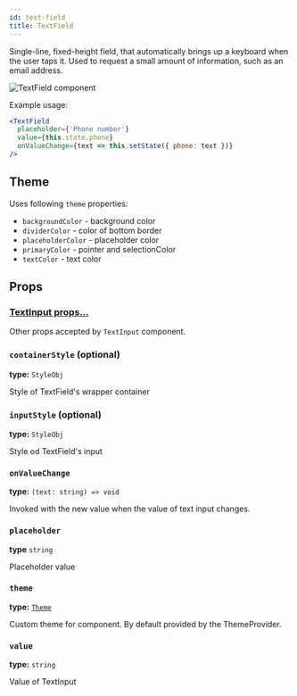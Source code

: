 ```yaml
---
id: text-field
title: TextField
---
```


Single-line, fixed-height field, that automatically brings up a keyboard when the user taps it.
Used to request a small amount of information, such as an email address.

![TextField component](assets/text-field.png)

Example usage:
```jsx
<TextField
  placeholder={'Phone number'}
  value={this.state.phone}
  onValueChange={text => this.setState({ phone: text })}
/>
```

## Theme
Uses following `theme` properties:  
- `backgroundColor` - background color  
- `dividerColor` - color of bottom border  
- `placeholderColor` - placeholder color  
- `primaryColor` - pointer and selectionColor  
- `textColor` - text color

## Props

### [TextInput props...](https://facebook.github.io/react-native/docs/textinput.html#props)

Other props accepted by `TextInput` component.

### `containerStyle` (optional)
**type:** `StyleObj`  

Style of TextField's wrapper container

### `inputStyle` (optional)  
**type:** `StyleObj`  

Style od TextField's input

### `onValueChange`
**type:** `(text: string) => void`  

Invoked with the new value when the value of text input changes.

### `placeholder`  
**type** `string`  

Placeholder value
 
### `theme`  
**type:** [`Theme`](theme.html)
 
Custom theme for component. By default provided by the ThemeProvider.
  
### `value`
**type:** `string`

Value of TextInput
